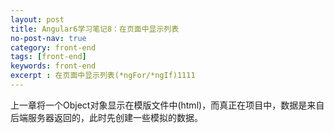 ```yaml
---
layout: post
title: Angular6学习笔记8：在页面中显示列表
no-post-nav: true
category: front-end
tags: [front-end]
keywords: front-end
excerpt : 在页面中显示列表(*ngFor/*ngIf)1111
---
```


上一章将一个Object对象显示在模版文件中(html)，而真正在项目中，数据是来自后端服务器返回的，此时先创建一些模拟的数据。

